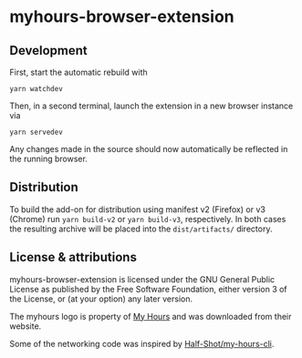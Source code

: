 # myhours-browser-extension

## Development

First, start the automatic rebuild with

```
yarn watchdev
```

Then, in a second terminal, launch the extension in a new browser instance via

```
yarn servedev
```

Any changes made in the source should now automatically be reflected in the running browser.

## Distribution

To build the add-on for distribution using manifest v2 (Firefox) or v3 (Chrome) run `yarn build-v2` or `yarn build-v3`, respectively. In both cases the resulting archive will be placed into the `dist/artifacts/` directory.

## License & attributions

myhours-browser-extension is licensed under the GNU General Public License as published by the Free Software Foundation, either version 3 of the License, or (at your option) any later version.

The myhours logo is property of [My Hours] and was downloaded from their website.

Some of the networking code was inspired by [Half-Shot/my-hours-cli].

  [My Hours]: https://myhours.com/
  [Half-Shot/my-hours-cli]: https://github.com/Half-Shot/my-hours-cli
